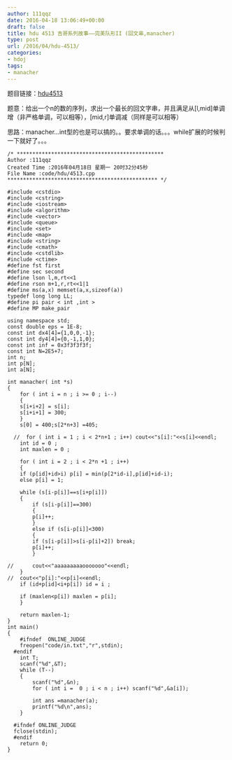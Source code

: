 ```yaml
---
author: 111qqz
date: 2016-04-18 13:06:49+00:00
draft: false
title: hdu 4513 吉哥系列故事——完美队形II (回文串,manacher)
type: post
url: /2016/04/hdu-4513/
categories:
- hdoj
tags:
- manacher
---
```


题目链接：[hdu4513](http://acm.hdu.edu.cn/showproblem.php?pid=4513)

题意：给出一个n的数的序列，求出一个最长的回文字串，并且满足从[l,mid]单调增（非严格单调，可以相等），[mid,r]单调减（同样是可以相等）

思路：manacher...int型的也是可以搞的。。要求单调的话。。。while扩展的时候判一下就好了。。。



 

    
    /* ***********************************************
    Author :111qqz
    Created Time :2016年04月18日 星期一 20时32分45秒
    File Name :code/hdu/4513.cpp
    ************************************************ */
    
    #include <cstdio>
    #include <cstring>
    #include <iostream>
    #include <algorithm>
    #include <vector>
    #include <queue>
    #include <set>
    #include <map>
    #include <string>
    #include <cmath>
    #include <cstdlib>
    #include <ctime>
    #define fst first
    #define sec second
    #define lson l,m,rt<<1
    #define rson m+1,r,rt<<1|1
    #define ms(a,x) memset(a,x,sizeof(a))
    typedef long long LL;
    #define pi pair < int ,int >
    #define MP make_pair
    
    using namespace std;
    const double eps = 1E-8;
    const int dx4[4]={1,0,0,-1};
    const int dy4[4]={0,-1,1,0};
    const int inf = 0x3f3f3f3f;
    const int N=2E5+7;
    int n;
    int p[N];
    int a[N];
    
    int manacher( int *s)
    {
        for ( int i = n ; i >= 0 ; i--)
        {
    	s[i+i+2] = s[i];
    	s[i+i+1] = 300;
        }
        s[0] = 400;s[2*n+3] =405;
    
      //  for ( int i = 1 ; i < 2*n+1 ; i++) cout<<"s[i]:"<<s[i]<<endl;
        int id = 0 ;
        int maxlen = 0 ;
    
        for ( int i = 2 ; i < 2*n +1 ; i++)
        {
    	if (p[id]+id>i) p[i] = min(p[2*id-i],p[id]+id-i);
    	else p[i] = 1;
    
    	while (s[i-p[i]]==s[i+p[i]])
    	{
    	    if (s[i-p[i]]==300)
    	    {
    		p[i]++;
    	    }
    	    else if (s[i-p[i]]<300)
    	    {
    		if (s[i-p[i]]>s[i-p[i]+2]) break;
    		p[i]++;
    	    }
    	
    //	    cout<<"aaaaaaaaaooooooo"<<endl;
    	}
    //	cout<<"p[i]:"<<p[i]<<endl;
    	if (id+p[id]<i+p[i]) id = i ;
    
    	if (maxlen<p[i]) maxlen = p[i];
        }
        
        return maxlen-1;
    }
    int main()
    {
    	#ifndef  ONLINE_JUDGE 
    	freopen("code/in.txt","r",stdin);
      #endif
    	int T;
    	scanf("%d",&T);
    	while (T--)
    	{
    	    scanf("%d",&n);
    	    for ( int i =  0 ; i < n ; i++) scanf("%d",&a[i]);
    
    	    int ans =manacher(a);
    	    printf("%d\n",ans);
    	}
    
      #ifndef ONLINE_JUDGE  
      fclose(stdin);
      #endif
        return 0;
    }
    



